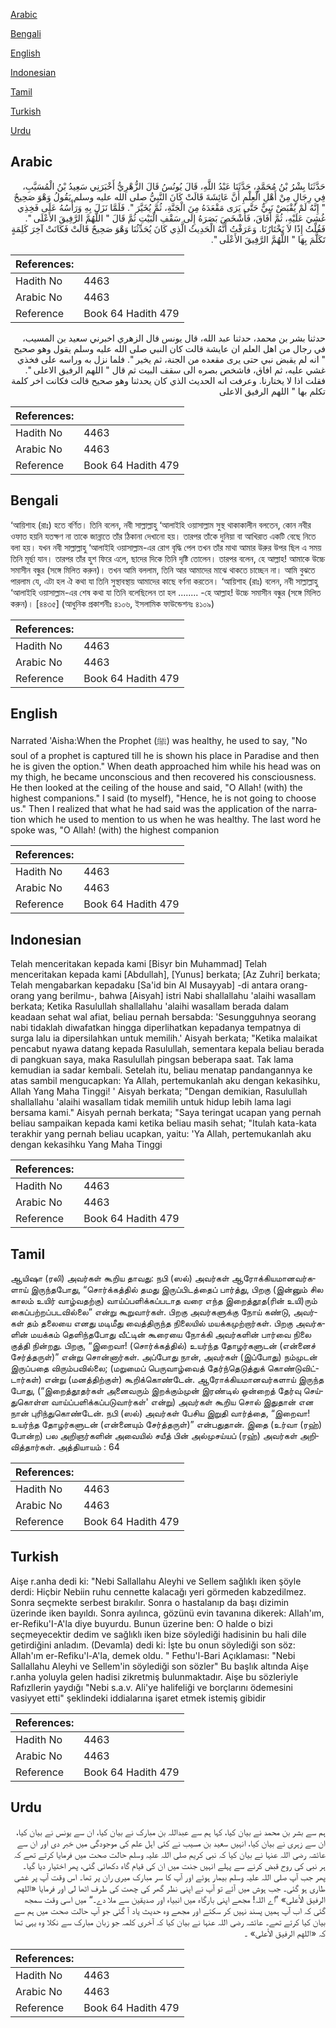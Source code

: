 [Arabic](#arabic)

[Bengali](#bengali)

[English](#english)

[Indonesian](#indonesian)

[Tamil](#tamil)

[Turkish](#turkish)

[Urdu](#urdu)

## Arabic


<div dir="rtl" lang="ar" style={{fontSize:'larger',backgroundColor:'#f8f9fa',padding:20}}>
حَدَّثَنَا بِشْرُ بْنُ مُحَمَّدٍ، حَدَّثَنَا عَبْدُ اللَّهِ، قَالَ يُونُسُ قَالَ الزُّهْرِيُّ أَخْبَرَنِي سَعِيدُ بْنُ الْمُسَيَّبِ، فِي رِجَالٍ مِنْ أَهْلِ الْعِلْمِ أَنَّ عَائِشَةَ قَالَتْ كَانَ النَّبِيُّ صلى الله عليه وسلم يَقُولُ وَهْوَ صَحِيحٌ ‏"‏ إِنَّهُ لَمْ يُقْبَضْ نَبِيٌّ حَتَّى يَرَى مَقْعَدَهُ مِنَ الْجَنَّةِ، ثُمَّ يُخَيَّرَ ‏"‏‏.‏ فَلَمَّا نَزَلَ بِهِ وَرَأْسُهُ عَلَى فَخِذِي غُشِيَ عَلَيْهِ، ثُمَّ أَفَاقَ، فَأَشْخَصَ بَصَرَهُ إِلَى سَقْفِ الْبَيْتِ ثُمَّ قَالَ ‏"‏ اللَّهُمَّ الرَّفِيقَ الأَعْلَى ‏"‏‏.‏ فَقُلْتُ إِذًا لاَ يَخْتَارُنَا‏.‏ وَعَرَفْتُ أَنَّهُ الْحَدِيثُ الَّذِي كَانَ يُحَدِّثُنَا وَهْوَ صَحِيحٌ قَالَتْ فَكَانَتْ آخِرَ كَلِمَةٍ تَكَلَّمَ بِهَا ‏"‏ اللَّهُمَّ الرَّفِيقَ الأَعْلَى ‏"‏‏.‏
</div>
<div style={{backgroundColor:'#f8f9fa',padding:20, marginBottom: 10}}><table> <thead> <tr> <th>References:</th> <th></th> </tr> </thead> <tbody><tr><td>Hadith No</td><td>4463</td></tr><tr><td>Arabic No</td><td>4463</td></tr><tr><td>Reference</td><td>Book 64 Hadith 479</td></tr></tbody></table></div>


<div dir="rtl" lang="ar" style={{fontSize:'larger',backgroundColor:'#f8f9fa',padding:20}}>
حدثنا بشر بن محمد، حدثنا عبد الله، قال يونس قال الزهري اخبرني سعيد بن المسيب، في رجال من اهل العلم ان عايشة قالت كان النبي صلى الله عليه وسلم يقول وهو صحيح " انه لم يقبض نبي حتى يرى مقعده من الجنة، ثم يخير ". فلما نزل به وراسه على فخذي غشي عليه، ثم افاق، فاشخص بصره الى سقف البيت ثم قال " اللهم الرفيق الاعلى ". فقلت اذا لا يختارنا. وعرفت انه الحديث الذي كان يحدثنا وهو صحيح قالت فكانت اخر كلمة تكلم بها " اللهم الرفيق الاعلى
</div>
<div style={{backgroundColor:'#f8f9fa',padding:20, marginBottom: 10}}><table> <thead> <tr> <th>References:</th> <th></th> </tr> </thead> <tbody><tr><td>Hadith No</td><td>4463</td></tr><tr><td>Arabic No</td><td>4463</td></tr><tr><td>Reference</td><td>Book 64 Hadith 479</td></tr></tbody></table></div>

## Bengali


<div dir="ltr" lang="bn" style={{fontSize:'larger',backgroundColor:'#f8f9fa',padding:20}}>
‘আয়িশাহ (রাঃ) হতে বর্ণিত। তিনি বলেন, নবী সাল্লাল্লাহু ‘আলাইহি ওয়াসাল্লাম সুস্থ থাকাকালীন বলতেন, কোন নবীর ওফাত হয়নি যতক্ষণ না তাকে জান্নাতে তাঁর ঠিকানা দেখানো হয়। তারপর তাঁকে দুনিয়া বা আখিরাত একটি বেছে নিতে বলা হয়। যখন নবী সাল্লাল্লাহু ‘আলাইহি ওয়াসাল্লাম-এর রোগ বৃদ্ধি পেল তখন তাঁর মাথা আমার উরুর উপর ছিল এ সময় তিনি মূর্ছা যান। তারপর তাঁর হুশ ফিরে এলে, ছাদের দিকে তিনি দৃষ্টি তোলেন। তারপর বলেন, হে আল্লাহ! আমাকে উচ্চে সমাসীন বন্ধুর (সঙ্গে মিলিত করুন)। তখন আমি বললাম, তিনি আর আমাদের মাঝে থাকতে চাচ্ছেন না। আমি বুঝতে পারলাম যে, এটা হল ঐ কথা যা তিনি সুস্থাবস্থায় আমাদের কাছে বর্ণনা করতেন। ‘আয়িশাহ (রাঃ) বলেন, নবী সাল্লাল্লাহু ‘আলাইহি ওয়াসাল্লাম-এর শেষ কথা যা তিনি বলেছিলেন তা হল ........ -হে আল্লাহ! উচ্চে সমাসীন বন্ধুর (সঙ্গে মিলিত করুন)। [৪৪৩৫] (আধুনিক প্রকাশনীঃ ৪১০৬, ইসলামিক ফাউন্ডেশনঃ ৪১০৯)
</div>
<div style={{backgroundColor:'#f8f9fa',padding:20, marginBottom: 10}}><table> <thead> <tr> <th>References:</th> <th></th> </tr> </thead> <tbody><tr><td>Hadith No</td><td>4463</td></tr><tr><td>Arabic No</td><td>4463</td></tr><tr><td>Reference</td><td>Book 64 Hadith 479</td></tr></tbody></table></div>

## English


<div dir="ltr" lang="en" style={{fontSize:'larger',backgroundColor:'#f8f9fa',padding:20}}>
Narrated 'Aisha:When the Prophet (ﷺ) was healthy, he used to say, "No soul of a prophet is captured till he is shown his place in Paradise and then he is given the option." When death approached him while his head was on my thigh, he became unconscious and then recovered his consciousness. He then looked at the ceiling of the house and said, "O Allah! (with) the highest companions." I said (to myself), "Hence, he is not going to choose us." Then I realized that what he had said was the application of the narration which he used to mention to us when he was healthy. The last word he spoke was, "O Allah! (with) the highest companion
</div>
<div style={{backgroundColor:'#f8f9fa',padding:20, marginBottom: 10}}><table> <thead> <tr> <th>References:</th> <th></th> </tr> </thead> <tbody><tr><td>Hadith No</td><td>4463</td></tr><tr><td>Arabic No</td><td>4463</td></tr><tr><td>Reference</td><td>Book 64 Hadith 479</td></tr></tbody></table></div>

## Indonesian


<div dir="ltr" lang="id" style={{fontSize:'larger',backgroundColor:'#f8f9fa',padding:20}}>
Telah menceritakan kepada kami [Bisyr bin Muhammad] Telah menceritakan kepada kami [Abdullah], [Yunus] berkata; [Az Zuhri] berkata; Telah mengabarkan kepadaku [Sa'id bin Al Musayyab] -di antara orang-orang yang berilmu-, bahwa [Aisyah] istri Nabi shallallahu 'alaihi wasallam berkata; Ketika Rasulullah shallallahu 'alaihi wasallam berada dalam keadaan sehat wal afiat, beliau pernah bersabda: 'Sesungguhnya seorang nabi tidaklah diwafatkan hingga diperlihatkan kepadanya tempatnya di surga lalu ia dipersilahkan untuk memilih.' Aisyah berkata; "Ketika malaikat pencabut nyawa datang kepada Rasulullah, sementara kepala beliau berada di pangkuan saya, maka Rasulullah pingsan beberapa saat. Tak lama kemudian ia sadar kembali. Setelah itu, beliau menatap pandangannya ke atas sambil mengucapkan: Ya Allah, pertemukanlah aku dengan kekasihku, Allah Yang Maha Tinggi! ' Aisyah berkata; "Dengan demikian, Rasulullah shallallahu 'alaihi wasallam tidak memilih untuk hidup Iebih lama lagi bersama kami." Aisyah pernah berkata; "Saya teringat ucapan yang pernah beliau sampaikan kepada kami ketika beliau masih sehat; "Itulah kata-kata terakhir yang pernah beliau ucapkan, yaitu: 'Ya Allah, pertemukanlah aku dengan kekasihku Yang Maha Tinggi
</div>
<div style={{backgroundColor:'#f8f9fa',padding:20, marginBottom: 10}}><table> <thead> <tr> <th>References:</th> <th></th> </tr> </thead> <tbody><tr><td>Hadith No</td><td>4463</td></tr><tr><td>Arabic No</td><td>4463</td></tr><tr><td>Reference</td><td>Book 64 Hadith 479</td></tr></tbody></table></div>

## Tamil


<div dir="ltr" lang="ta" style={{fontSize:'larger',backgroundColor:'#f8f9fa',padding:20}}>
ஆயிஷா (ரலி) அவர்கள் கூறிய தாவது: நபி (ஸல்) அவர்கள் ஆரோக்கியமானவர்களாய் இருந்தபோது, “சொர்க்கத்தில் தமது இருப்பிடத்தைப் பார்த்து, பிறகு (இன்னும் சில காலம் உயிர் வாழ்வதற்கு) வாய்ப்பளிக்கப்படாத வரை எந்த இறைத்தூத(ரின் உயி)ரும் கைப்பற்றப்படவில்லை” என்று கூறுவார்கள். பிறகு அவர்களுக்கு நோய் கண்டு, அவர்கள் தம் தலையை எனது மடிமீது வைத்திருந்த நிலையில் மயக்கமுற்றார்கள். பிறகு அவர்களின் மயக்கம் தெளிந்தபோது வீட்டின் கூரையை நோக்கி அவர்களின் பார்வை நிலை குத்தி நின்றது. பிறகு, “இறைவா! (சொர்க்கத்தில்) உயர்ந்த தோழர்களுடன் (என்னைச் சேர்த்தருள்)” என்று சொன்னார்கள். அப்போது நான், அவர்கள் (இப்போது) நம்முடன் இருப்பதை விரும்பவில்லை; (மறுமைப் பெருவாழ்வைத் தேர்ந்தெடுத்துக் கொண்டுவிட்டார்கள்) என்று (மனத்திற்குள்) கூறிக்கொண்டேன். ஆரோக்கியமானவர்களாய் இருந்த போது, (“இறைத்தூதர்கள் அனைவரும் இறக்கும்முன் இரண்டில் ஒன்றைத் தேர்வு செய்துகொள்ள வாய்ப்பளிக்கப்படுவார்கள்' என்று) அவர்கள் கூறிய சொல் இதுதான் என நான் புரிந்துகொண்டேன். நபி (ஸல்) அவர்கள் பேசிய இறுதி வார்த்தை, “இறைவா! உயர்ந்த தோழர்களுடன் (என்னையும் சேர்த்தருள்)” என்பதுதான். இதை (உர்வா (ரஹ்) போன்ற) பல அறிஞர்களின் அவையில் சயீத் பின் அல்முசய்யப் (ரஹ்) அவர்கள் அறிவித்தார்கள். அத்தியாயம் : 64
</div>
<div style={{backgroundColor:'#f8f9fa',padding:20, marginBottom: 10}}><table> <thead> <tr> <th>References:</th> <th></th> </tr> </thead> <tbody><tr><td>Hadith No</td><td>4463</td></tr><tr><td>Arabic No</td><td>4463</td></tr><tr><td>Reference</td><td>Book 64 Hadith 479</td></tr></tbody></table></div>

## Turkish


<div dir="ltr" lang="tr" style={{fontSize:'larger',backgroundColor:'#f8f9fa',padding:20}}>
Aişe r.anha dedi ki: "Nebi Sallallahu Aleyhi ve Sellem sağlıklı iken şöyle derdi: Hiçbir Nebiin ruhu cennette kalacağı yeri görmeden kabzedilmez. Sonra seçmekte serbest bırakılır. Sonra o hastalanıp da başı dizimin üzerinde iken bayıldı. Sonra ayılınca, gözünü evin tavanına dikerek: Allah'ım, er-Refiku'I-A'la diye buyurdu. Bunun üzerine ben: O halde o bizi seçmeyecektir dedim ve sağlıklı iken bize söylediği hadisinin bu hali dile getirdiğini anladım. (Devamla) dedi ki: İşte bu onun söylediği son söz: Allah'ım er-Refiku'l-A'la, demek oldu. " Fethu'l-Bari Açıklaması: "Nebi Sallallahu Aleyhi ve Sellem'in söylediği son sözler" Bu başlık altında Aişe r.anha yoluyla gelen hadisi zikretmiş bulunmaktadır. Aişe bu sözleriyle Rafızllerin yaydığı "Nebi s.a.v. Ali'ye halifeliği ve borçlarını ödemesini vasiyyet etti" şeklindeki iddialarına işaret etmek istemiş gibidir
</div>
<div style={{backgroundColor:'#f8f9fa',padding:20, marginBottom: 10}}><table> <thead> <tr> <th>References:</th> <th></th> </tr> </thead> <tbody><tr><td>Hadith No</td><td>4463</td></tr><tr><td>Arabic No</td><td>4463</td></tr><tr><td>Reference</td><td>Book 64 Hadith 479</td></tr></tbody></table></div>

## Urdu


<div dir="rtl" lang="ur" style={{fontSize:'larger',backgroundColor:'#f8f9fa',padding:20}}>
ہم سے بشر بن محمد نے بیان کیا، کہا ہم سے عبداللہ بن مبارک نے بیان کیا، ان سے یونس نے بیان کیا، ان سے زہری نے بیان کیا، انہیں سعید بن مسیب نے کئی اہل علم کی موجودگی میں خبر دی اور ان سے عائشہ رضی اللہ عنہا نے بیان کیا کہ نبی کریم صلی اللہ علیہ وسلم حالت صحت میں فرمایا کرتے تھے کہ ہر نبی کی روح قبض کرنے سے پہلے انہیں جنت میں ان کی قیام گاہ دکھائی گئی، پھر اختیار دیا گیا۔ پھر جب آپ صلی اللہ علیہ وسلم بیمار ہوئے اور آپ کا سر مبارک میری ران پر تھا۔ اس وقت آپ پر غشی طاری ہو گئی۔ جب ہوش میں آئے تو آپ نے اپنی نظر گھر کی چھت کی طرف اٹھا لی اور فرمایا «اللهم الرفيق الأعلى» ”اے اللہ! مجھے اپنی بارگاہ میں انبیاء اور صدیقین سے ملا دے۔“ میں اسی وقت سمجھ گئی کہ اب آپ ہمیں پسند نہیں کر سکتے اور مجھے وہ حدیث یاد آ گئی جو آپ حالت صحت میں ہم سے بیان کیا کرتے تھے۔ عائشہ رضی اللہ عنہا نے بیان کیا کہ آخری کلمہ جو زبان مبارک سے نکلا وہ یہی تھا کہ «اللهم الرفيق الأعلى» ۔
</div>
<div style={{backgroundColor:'#f8f9fa',padding:20, marginBottom: 10}}><table> <thead> <tr> <th>References:</th> <th></th> </tr> </thead> <tbody><tr><td>Hadith No</td><td>4463</td></tr><tr><td>Arabic No</td><td>4463</td></tr><tr><td>Reference</td><td>Book 64 Hadith 479</td></tr></tbody></table></div>